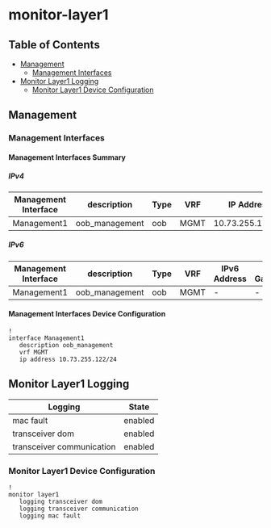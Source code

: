 # monitor-layer1

## Table of Contents

- [Management](#management)
  - [Management Interfaces](#management-interfaces)
- [Monitor Layer1 Logging](#monitor-layer1-logging)
  - [Monitor Layer1 Device Configuration](#monitor-layer1-device-configuration)

## Management

### Management Interfaces

#### Management Interfaces Summary

##### IPv4

| Management Interface | description | Type | VRF | IP Address | Gateway |
| -------------------- | ----------- | ---- | --- | ---------- | ------- |
| Management1 | oob_management | oob | MGMT | 10.73.255.122/24 | 10.73.255.2 |

##### IPv6

| Management Interface | description | Type | VRF | IPv6 Address | IPv6 Gateway |
| -------------------- | ----------- | ---- | --- | ------------ | ------------ |
| Management1 | oob_management | oob | MGMT | - | - |

#### Management Interfaces Device Configuration

```eos
!
interface Management1
   description oob_management
   vrf MGMT
   ip address 10.73.255.122/24
```

## Monitor Layer1 Logging

| Logging | State |
| ------- | ----- |
| mac fault | enabled |
| transceiver dom | enabled |
| transceiver communication | enabled |

### Monitor Layer1 Device Configuration

```eos
!
monitor layer1
   logging transceiver dom
   logging transceiver communication
   logging mac fault
```

